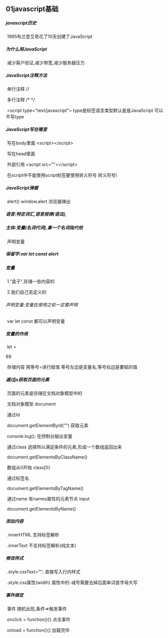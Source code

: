 ## 01javascript基础

##### javascript历史

​	1995布兰登艾奇花了10天创建了JavaScript

##### 为什么用JavaScript

​	减少客户验证,减少带宽,减少服务器压力

##### JavaScript注释方法

​	单行注释  //

​	多行注释 /* */

​	\<script type="text/javascript">		type是标签语言类型默认是是JavaScript    可以不写type

##### JavaScript写在哪里

​	写在body里面	\<script>\</script>

​	写在head里面	

​	外部引用			\<script  src="">\</script>

​	在script中不能使用script标签要使用转义符号		转义符号\\

##### JavaScript弹窗

​	alert()	window.alert	浏览器弹出

##### 语言:特定词汇,语言规律(语法),

##### 主体:变量(名词代词),拿一个名词指代他

​	声明变量

##### 保留字:var  let  const alert

##### 变量	

​	1."盒子",存储一些内容的

​	2.我们自己去定义的	

###### 声明变量:变量在使用之前一定要声明

​	var   let   const	都可以声明变量

##### 变量的作用

​	let = 

69

​	存储内容   用等号=进行赋值    等号左边是变量名,等号右边是要赋的值

##### 通过js获取页面的元素

​	页面的元素是存储在文档对象模型中的	

​	文档对象模型		document

​	通过Id

​		document.getElementById("")	获取元素

​		console.log();	在控制台输出变量

​	通过class	选择所以满足条件的元素,形成一个数组返回出来

​		document.getElementsByClassName()

​		数组从0开始		class[0]

​	通过标签名

​		document.getElementsByTagName()

​	通过name	有names属性的元素节点   input		

​		document.getElementsByName()

##### 添加内容

​		.innerHTML		支持标签解析

​		.innerText		不支持标签解析(纯文本)

##### 修改样式

​	.style.cssText="";		直接写入行内样式

​	.style.css属性(width)	属性中的-减号需要去掉后面单词首字母大写

##### 事件绑定

​	事件  	随机出现,条件=>触发事件

​	onclick = function(){}		点击事件

​	onload = function(){}		加载完毕

​	

​	